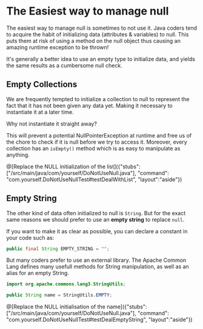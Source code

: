 # The Easiest way to manage null

The easiest way to manage null is sometimes to not use it. 
Java coders tend to acquire the habit of initializing data (attributes & variables) to null.
This puts them at risk of using a method on the null object thus causing an amazing runtime exception to be thrown!

It's generally a better idea to use an empty type to initialize data, and yields the same results as a cumbersome null check.


## Empty Collections
We are frequently tempted to initialize a collection to null to represent the fact that it has not been given any data yet. Making it necessary to instantiate it at a later time.

Why not instantiate it straight away?

This will prevent a potential NullPointerException at runtime and free us of the chore to check if it is null before we try to access it. Moreover, every collection has an `isEmpty()` method which is as easy to manipulate as anything.

@[Replace the NULL initialization of the list]({"stubs": ["/src/main/java/com/yourself/DoNotUseNull.java"], "command": "com.yourself.DoNotUseNullTest#testDealWithList", "layout":"aside"})

## Empty String

The other kind of data often initialized to null is `String`.
But for the exact same reasons we should prefer to use an **empty string** to replace `null`.

If you want to make it as clear as possible, you can declare a constant in your code such as:
```Java
public final String EMPTY_STRING = "";
```
But many coders prefer to use an external library. The Apache Common Lang defines many usefull methods for String manipulation, as well as an alias for an empty String.

```Java
import org.apache.commons.lang3.StringUtils;

public String name = StringUtils.EMPTY;
```

@[Replace the NULL initialisation of the name]({"stubs": ["/src/main/java/com/yourself/DoNotUseNull.java"], "command": "com.yourself.DoNotUseNullTest#testDealEmptyString", "layout":"aside"})
